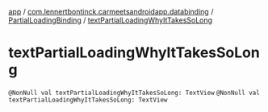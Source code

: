 [app](../../index.md) / [com.lennertbontinck.carmeetsandroidapp.databinding](../index.md) / [PartialLoadingBinding](index.md) / [textPartialLoadingWhyItTakesSoLong](./text-partial-loading-why-it-takes-so-long.md)

# textPartialLoadingWhyItTakesSoLong

`@NonNull val textPartialLoadingWhyItTakesSoLong: TextView`
`@NonNull val textPartialLoadingWhyItTakesSoLong: TextView`